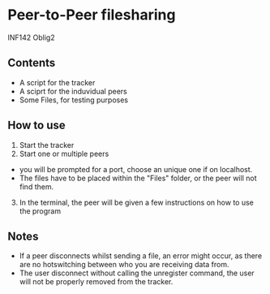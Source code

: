 # Peer-to-Peer filesharing
INF142 Oblig2

## Contents
- A script for the tracker
- A sciprt for the induvidual peers
- Some Files, for testing purposes

## How to use
1. Start the tracker
2. Start one or multiple peers
  - you will be prompted for a port, choose an unique one if on localhost.
  - The files have to be placed within the "Files" folder, or the peer will not find them.
3. In the terminal, the peer will be given a few instructions on how to use the program

## Notes
- If a peer disconnects whilst sending a file, an error might occur, as there are no
hotswitching between who you are receiving data from.
- The user disconnect without calling the unregister command, the user will not be properly removed
from the tracker.
